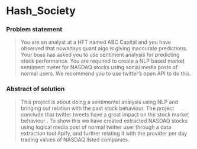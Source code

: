 # Hash_Society

### Problem statement
> You are an analyst at a HFT named ABC Capital and you have observed that nowadays quant algo is giving inaccurate predictions. Your boss has asked you to use sentiment analysis for predicting stock performance. You are required to create a NLP based market sentiment meter for NASDAQ stocks using social media posts of normal users. We recommend you to use twitter’s open API to do this.

### Abstract of solution
>This project is about doing a sentimental analysis using NLP and bringing out relation with the past stock behaviour. The project conclude that twitter tweets have a great impact on the stock market behaviour . To show this we have created extracted NASDAQ stocks using logical media post of normal twitter user through a data extraction tool Apify, and further relating it with the provider per day trading values of NASDAQ listed companies.
